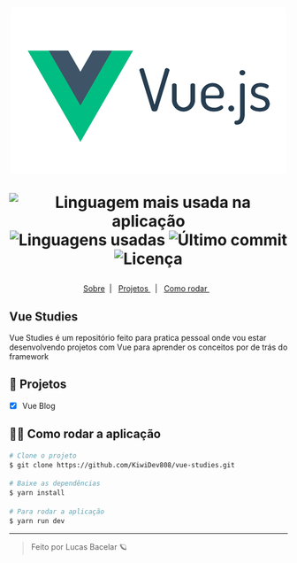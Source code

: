 <h1 align='center'>
    <img  src="./.github/project-logo.png"/>

   <p align="center">
      <img alt="Linguagem mais usada na aplicação" src="https://img.shields.io/github/languages/top/KiwiDev808/vue-studies?color=42b883&labelColor=F7F9FA">
      <img alt="Linguagens usadas" src="https://img.shields.io/github/languages/count/KiwiDev808/vue-studies?color=42b883&labelColor=F7F9FA">
      <img alt="Último commit" src="https://img.shields.io/github/last-commit/KiwiDev808/vue-studies?color=42b883&labelColor=F7F9FA">
      <img alt="Licença" src="https://shields.io/badge/license-MIT-ff7f00&?&style=flat?&color=42b883&labelColor=F7F9FA">
  </p>  
</h1>

  <p align="center">
  <a href="#-keepalive"> Sobre</a>&nbsp;&nbsp;|&nbsp;&nbsp;
  <a href="#-Projetos">  Projetos  </a>&nbsp;&nbsp;|&nbsp;&nbsp;
  <a href="#-Como-rodar-a-aplicação">  Como rodar  </a>&nbsp;&nbsp;
</p>

<div align='center'>
    
</div>

## Vue Studies

Vue Studies é um repositório feito para pratica pessoal onde vou estar desenvolvendo projetos com Vue para aprender os conceitos por de trás do framework

## 📝 Projetos

- [x] Vue Blog

## 👷‍♀️ Como rodar a aplicação

```bash
# Clone o projeto
$ git clone https://github.com/KiwiDev808/vue-studies.git

# Baixe as dependências
$ yarn install

# Para rodar a aplicação
$ yarn run dev

```

---

<blockquote> Feito por Lucas Bacelar 🪐 </blockquote>
